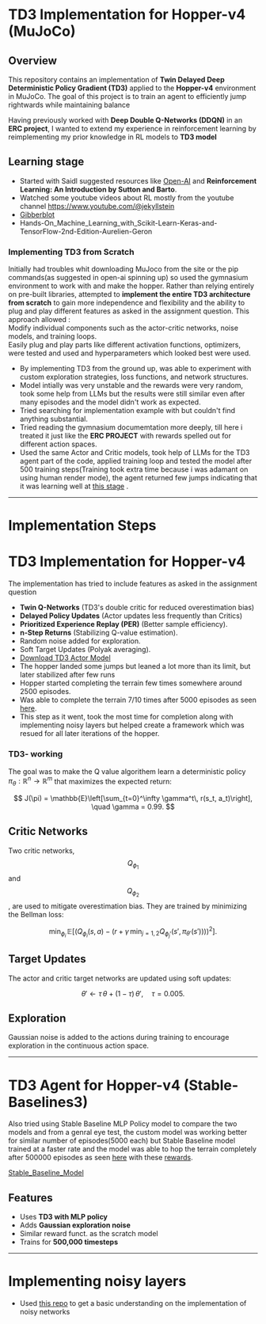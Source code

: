 # **TD3 Implementation for Hopper-v4 (MuJoCo)**  

## **Overview**  
This repository contains an implementation of **Twin Delayed Deep Deterministic Policy Gradient (TD3)** applied to the **Hopper-v4** environment in MuJoCo. The goal of this project is to train an agent to efficiently jump rightwards while maintaining balance

Having previously worked with **Deep Double Q-Networks (DDQN)** in an **ERC project**, I wanted to extend my experience in reinforcement learning by reimplementing my prior knowledge in RL models to **TD3 model**

## **Learning stage**  
- Started with Saidl suggested resources like [Open-AI](https://spinningup.openai.com/en/latest/index.html) and **Reinforcement Learning: An Introduction by Sutton and Barto**.
- Watched some youtube videos about RL mostly from the youtube channel https://www.youtube.com/@jekyllstein
- [Gibberblot](https://gibberblot.github.io/)
- Hands-On_Machine_Learning_with_Scikit-Learn-Keras-and-TensorFlow-2nd-Edition-Aurelien-Geron

  
### **Implementing TD3 from Scratch**  
Initially had troubles whit downloading MuJoco from the site or the pip commands(as suggested in open-ai spinning up) so used the gymnasium environment to work with and make the hopper.
Rather than relying entirely on pre-built libraries, attempted to **implement the entire TD3 architecture from scratch** to gain more independence and flexibility and the ability to plug and play different features as asked in the assignment question. This approach allowed :  
Modify individual components such as the actor-critic networks, noise models, and training loops.    
Easily plug and play parts like different activation functions, optimizers, were tested and used and hyperparameters which looked best were used.  

- By implementing TD3 from the ground up, was able to experiment with custom exploration strategies, loss functions, and network structures.
- Model intially was very unstable and the rewards were very random, took some help from LLMs but the results were still similar even after many episodes and the model didn't work as expected.
- Tried searching for implementation example with but couldn't find anything substantial.
- Tried reading the gymnasium documemtation more deeply, till here i treated it just like the **ERC PROJECT** with rewards spelled out for different action spaces.
- Used the same Actor and Critic models, took help of LLMs for the TD3 agent part of the code, applied training loop and tested the model after 500 training steps(Training took extra time because i was adamant on using human render mode), the agent returned few jumps indicating that it was learning well at [this stage](initial_jump.mp4) .
---

# **Implementation Steps**  
# TD3 Implementation for Hopper-v4

The implementation has tried to include features as asked in the assignment question
- **Twin Q-Networks** (TD3's double critic for reduced overestimation bias)
- **Delayed Policy Updates** (Actor updates less frequently than Critics)
- **Prioritized Experience Replay (PER)** (Better sample efficiency).
- **n-Step Returns** (Stabilizing Q-value estimation).
- Random noise added for exploration.
- Soft Target Updates (Polyak averaging).
- [Download TD3 Actor Model](td3_actor_5000.pth)
- The hopper landed some jumps but leaned a lot more than its limit, but later stabilized after few runs
- Hopper started completing the terrain few times somewhere around 2500 episodes.
- Was able to complete the terrain 7/10 times after 5000 episodes as seen [here](Results/td3_i2_run_5000.mp4).
- This step as it went, took the most time for completion along with implementing noisy layers but helped create a framework which was resued for all later iterations of the hopper.


### TD3- working

The goal was to make the Q value algorithem learn a deterministic policy 
$\pi_\theta: \mathbb{R}^n \to \mathbb{R}^m$ 
that maximizes the expected return:

$$
J(\pi) = \mathbb{E}\left[\sum_{t=0}^\infty \gamma^t\, r(s_t, a_t)\right], \quad \gamma = 0.99.
$$

## Critic Networks

Two critic networks, $$Q_{\phi_1}$$ and $$Q_{\phi_2}$$, are used to mitigate overestimation bias. They are trained by minimizing the Bellman loss:

$$
\min_{\phi_i} \, \mathbb{E}\left[\left(Q_{\phi_i}(s,a) - \left(r + \gamma\, \min_{j=1,2} Q_{\phi_j'}(s',\pi_{\theta'}(s'))\right)\right)^2\right].
$$

## Target Updates

The actor and critic target networks are updated using soft updates:

$$
\theta' \leftarrow \tau\, \theta + (1-\tau)\,\theta', \quad \tau = 0.005.
$$

## Exploration

Gaussian noise is added to the actions during training to encourage exploration in the continuous action space.

---
# TD3 Agent for Hopper-v4 (Stable-Baselines3)

Also tried using Stable Baseline MLP Policy model to compare the two models and from a genral eye test, the custom model was working better for similar number of episodes(5000 each) but Stable Baseline model trained at a faster rate and the model was able to hop the terrain completely after 500000 episodes as seen [here](Results/TD3_inital_run.mp4) with these [rewards](Results/Stable_Baseline_rewards_500000.png).

[Stable_Baseline_Model](Stable_Baseline_model.py)

##  Features
- Uses **TD3 with MLP policy**
- Adds **Gaussian exploration noise**
- Similar reward funct. as the scratch model
- Trains for **500,000 timesteps**
---

# Implementing noisy layers
- Used [this repo](https://github.com/thomashirtz/noisy-networks/tree/main) to get a basic understanding on the implementation of noisy networks

